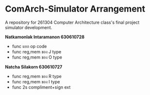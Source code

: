 # ComArch-Simulator Arrangement
A repository for 261304 Computer Architecture class's final project simulator development.

**Natkamonlak Intaramanon 630610728**
- func แยก op code
- func reg,mem ของ J type 
- func reg,mem ของ O type 

**Natcha Silakorn 630610727**
- func reg,mem ของ R type 
- func reg,mem ของ I type 
- func 2s compliment+sign ext
